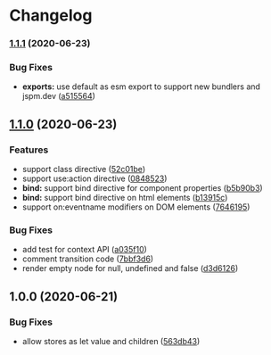 # Changelog

### [1.1.1](https://www.github.com/sastan/svelte-hyperscript/compare/v1.1.0...v1.1.1) (2020-06-23)


### Bug Fixes

* **exports:** use default as esm export to support new bundlers and jspm.dev ([a515564](https://www.github.com/sastan/svelte-hyperscript/commit/a51556446cf644b8c93c1d98e634a5b62bacfd47))

## [1.1.0](https://www.github.com/sastan/svelte-hyperscript/compare/v1.0.0...v1.1.0) (2020-06-23)


### Features

* support class directive ([52c01be](https://www.github.com/sastan/svelte-hyperscript/commit/52c01beb459db702b0088a8c2843a5eff23f127d))
* support use:action directive ([0848523](https://www.github.com/sastan/svelte-hyperscript/commit/08485236eca6b9ab408a6f6485f27fb9ce904b27))
* **bind:** support bind directive for component properties ([b5b90b3](https://www.github.com/sastan/svelte-hyperscript/commit/b5b90b3a5e4dd1a74de4507c65510bd79242caae))
* **bind:** support bind directive on html elements ([b13915c](https://www.github.com/sastan/svelte-hyperscript/commit/b13915cb4b9ab137978c819e3e84a70c4fa13efe))
* support on:eventname modifiers on DOM elements ([7646195](https://www.github.com/sastan/svelte-hyperscript/commit/764619586cf6f05a8d89b40becdde0defdc64285))


### Bug Fixes

* add test for context API ([a035f10](https://www.github.com/sastan/svelte-hyperscript/commit/a035f108a97896ca80af9ec5300e9f56d0770a8b))
* comment transition code ([7bbf3d6](https://www.github.com/sastan/svelte-hyperscript/commit/7bbf3d6e7020046a5faaf95f48e5cb968de4700a))
* render empty node for null, undefined and false ([d3d6126](https://www.github.com/sastan/svelte-hyperscript/commit/d3d6126ce2b7c69976914ade40a6482272f760ad))

## 1.0.0 (2020-06-21)


### Bug Fixes

* allow stores as let value and children ([563db43](https://www.github.com/sastan/svelte-hyperscript/commit/563db43b111de753d9eb1d71b0a54e875ca091ea))
